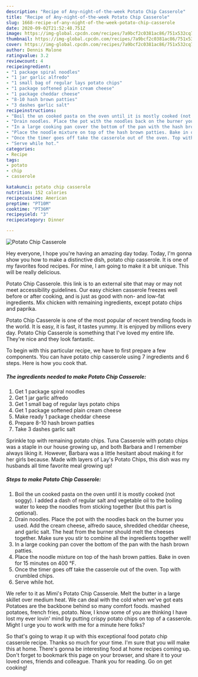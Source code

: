 ```yaml
---
description: "Recipe of Any-night-of-the-week Potato Chip Casserole"
title: "Recipe of Any-night-of-the-week Potato Chip Casserole"
slug: 1668-recipe-of-any-night-of-the-week-potato-chip-casserole
date: 2020-09-02T21:52:48.751Z
image: https://img-global.cpcdn.com/recipes/7a9bcf2c0381ac86/751x532cq70/potato-chip-casserole-recipe-main-photo.jpg
thumbnail: https://img-global.cpcdn.com/recipes/7a9bcf2c0381ac86/751x532cq70/potato-chip-casserole-recipe-main-photo.jpg
cover: https://img-global.cpcdn.com/recipes/7a9bcf2c0381ac86/751x532cq70/potato-chip-casserole-recipe-main-photo.jpg
author: Dennis Malone
ratingvalue: 3.2
reviewcount: 4
recipeingredient:
- "1 package spiral noodles"
- "1 jar garlic alfredo"
- "1 small bag of regular lays potato chips"
- "1 package softened plain cream cheese"
- "1 package cheddar cheese"
- "8-10 hash brown patties"
- "3 dashes garlic salt"
recipeinstructions:
- "Boil the un cooked pasta on the oven until it is mostly cooked (not soggy). I added a dash of regular salt and vegetable oil to the boiling water to keep the noodles from sticking together (but this part is optional)."
- "Drain noodles. Place the pot with the noodles back on the burner you used. Add the cream cheese, alfredo sauce, shredded cheddar cheese, and garlic salt. The heat from the burner should melt the cheeses together. Make sure you stir to combine all the ingredients together well!"
- "In a large cooking pan cover the bottom of the pan with the hash brown patties."
- "Place the noodle mixture on top of the hash brown patties. Bake in oven for 15 minutes on 400 °F."
- "Once the timer goes off take the casserole out of the oven. Top with crumbled chips."
- "Serve while hot."
categories:
- Recipe
tags:
- potato
- chip
- casserole

katakunci: potato chip casserole 
nutrition: 152 calories
recipecuisine: American
preptime: "PT10M"
cooktime: "PT36M"
recipeyield: "3"
recipecategory: Dinner

---
```



![Potato Chip Casserole](https://img-global.cpcdn.com/recipes/7a9bcf2c0381ac86/751x532cq70/potato-chip-casserole-recipe-main-photo.jpg)

Hey everyone, I hope you're having an amazing day today. Today, I'm gonna show you how to make a distinctive dish, potato chip casserole. It is one of my favorites food recipes. For mine, I am going to make it a bit unique. This will be really delicious.

Potato Chip Casserole. this link is to an external site that may or may not meet accessibility guidelines. Our easy chicken casserole freezes well before or after cooking, and is just as good with non- and low-fat ingredients. Mix chicken with remaining ingredients, except potato chips and paprika.

Potato Chip Casserole is one of the most popular of recent trending foods in the world. It is easy, it is fast, it tastes yummy. It is enjoyed by millions every day. Potato Chip Casserole is something that I've loved my entire life. They're nice and they look fantastic.


To begin with this particular recipe, we have to first prepare a few components. You can have potato chip casserole using 7 ingredients and 6 steps. Here is how you cook that.

<!--inarticleads1-->

##### The ingredients needed to make Potato Chip Casserole:

1. Get 1 package spiral noodles
1. Get 1 jar garlic alfredo
1. Get 1 small bag of regular lays potato chips
1. Get 1 package softened plain cream cheese
1. Make ready 1 package cheddar cheese
1. Prepare 8-10 hash brown patties
1. Take 3 dashes garlic salt


Sprinkle top with remaining potato chips. Tuna Casserole with potato chips was a staple in our house growing up, and both Barbara and I remember always liking it. However, Barbara was a little hesitant about making it for her girls because. Made with layers of Lay&#39;s Potato Chips, this dish was my husbands all time favorite meal growing up! 

<!--inarticleads2-->

##### Steps to make Potato Chip Casserole:

1. Boil the un cooked pasta on the oven until it is mostly cooked (not soggy). I added a dash of regular salt and vegetable oil to the boiling water to keep the noodles from sticking together (but this part is optional).
1. Drain noodles. Place the pot with the noodles back on the burner you used. Add the cream cheese, alfredo sauce, shredded cheddar cheese, and garlic salt. The heat from the burner should melt the cheeses together. Make sure you stir to combine all the ingredients together well!
1. In a large cooking pan cover the bottom of the pan with the hash brown patties.
1. Place the noodle mixture on top of the hash brown patties. Bake in oven for 15 minutes on 400 °F.
1. Once the timer goes off take the casserole out of the oven. Top with crumbled chips.
1. Serve while hot.


We refer to it as Mimi&#39;s Potato Chip Casserole. Melt the butter in a large skillet over medium heat. We can deal with the cold when we&#39;ve got eats Potatoes are the backbone behind so many comfort foods. mashed potatoes, french fries, potato. Now, I know some of you are thinking I have lost my ever lovin&#39; mind by putting crispy potato chips on top of a casserole. Might I urge you to work with me for a minute here folks? 

So that's going to wrap it up with this exceptional food potato chip casserole recipe. Thanks so much for your time. I'm sure that you will make this at home. There's gonna be interesting food at home recipes coming up. Don't forget to bookmark this page on your browser, and share it to your loved ones, friends and colleague. Thank you for reading. Go on get cooking!
